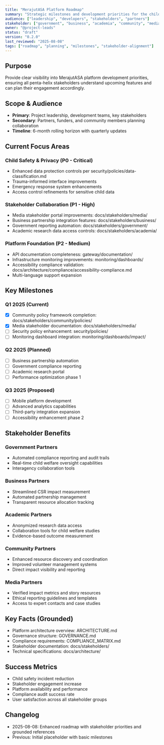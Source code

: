 ```yaml
---
title: "MerajutASA Platform Roadmap"
summary: "Strategic milestones and development priorities for the child welfare platform."
audience: ["leadership", "developers", "stakeholders", "partners"]
stakeholder: ["government", "business", "academia", "community", "media"]
owner: "@project-leads"
status: "draft"
version: "0.2.0"
last_reviewed: "2025-08-08"
tags: ["roadmap", "planning", "milestones", "stakeholder-alignment"]
---
```


## Purpose
Provide clear visibility into MerajutASA platform development priorities, ensuring all penta-helix stakeholders understand upcoming features and can plan their engagement accordingly.

## Scope & Audience
- **Primary**: Project leadership, development teams, key stakeholders
- **Secondary**: Partners, funders, and community members planning collaboration
- **Timeline**: 6-month rolling horizon with quarterly updates

## Current Focus Areas

### Child Safety & Privacy (P0 - Critical)
- Enhanced data protection controls per security/policies/data-classification.md
- Trauma-informed interface improvements
- Emergency response system enhancements
- Access control refinements for sensitive child data

### Stakeholder Collaboration (P1 - High)
- Media stakeholder portal improvements: docs/stakeholders/media/
- Business partnership integration features: docs/stakeholders/business/
- Government reporting automation: docs/stakeholders/government/
- Academic research data access controls: docs/stakeholders/academia/

### Platform Foundation (P2 - Medium)
- API documentation completeness: gateway/documentation/
- Infrastructure monitoring improvements: monitoring/dashboards/
- Accessibility compliance validation: docs/architecture/compliance/accessibility-compliance.md
- Multi-language support expansion

## Key Milestones

### Q1 2025 (Current)
- [x] Community policy framework completion: docs/stakeholders/community/policies/
- [x] Media stakeholder documentation: docs/stakeholders/media/
- [ ] Security policy enhancement: security/policies/
- [ ] Monitoring dashboard integration: monitoring/dashboards/impact/

### Q2 2025 (Planned)
- [ ] Business partnership automation
- [ ] Government compliance reporting
- [ ] Academic research portal
- [ ] Performance optimization phase 1

### Q3 2025 (Proposed)
- [ ] Mobile platform development
- [ ] Advanced analytics capabilities
- [ ] Third-party integration expansion
- [ ] Accessibility enhancement phase 2

## Stakeholder Benefits

### Government Partners
- Automated compliance reporting and audit trails
- Real-time child welfare oversight capabilities
- Interagency collaboration tools

### Business Partners
- Streamlined CSR impact measurement
- Automated partnership management
- Transparent resource allocation tracking

### Academic Partners
- Anonymized research data access
- Collaboration tools for child welfare studies
- Evidence-based outcome measurement

### Community Partners
- Enhanced resource discovery and coordination
- Improved volunteer management systems
- Direct impact visibility and reporting

### Media Partners
- Verified impact metrics and story resources
- Ethical reporting guidelines and templates
- Access to expert contacts and case studies

## Key Facts (Grounded)
- Platform architecture overview: ARCHITECTURE.md
- Governance structure: GOVERNANCE.md
- Compliance requirements: COMPLIANCE_MATRIX.md
- Stakeholder documentation: docs/stakeholders/
- Technical specifications: docs/architecture/

## Success Metrics
- Child safety incident reduction
- Stakeholder engagement increase
- Platform availability and performance
- Compliance audit success rate
- User satisfaction across all stakeholder groups

## Changelog
- 2025-08-08: Enhanced roadmap with stakeholder priorities and grounded references
- Previous: Initial placeholder with basic milestones
